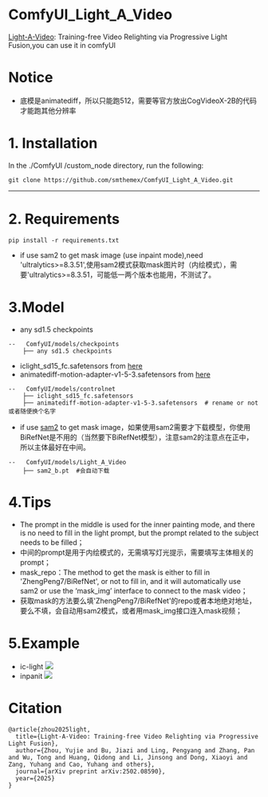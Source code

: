 # ComfyUI_Light_A_Video
[Light-A-Video](https://github.com/bcmi/Light-A-Video): Training-free Video Relighting via Progressive Light Fusion,you can use it in comfyUI


# Notice
* 底模是animatediff，所以只能跑512，需要等官方放出CogVideoX-2B的代码才能跑其他分辨率

# 1. Installation

In the ./ComfyUI /custom_node directory, run the following:   
```
git clone https://github.com/smthemex/ComfyUI_Light_A_Video.git
```
---

# 2. Requirements  
```
pip install -r requirements.txt
```
* if use sam2  to get mask image (use inpaint mode),need 'ultralytics>=8.3.51',使用sam2模式获取mask图片时（内绘模式），需要'ultralytics>=8.3.51，可能低一两个版本也能用，不测试了。

# 3.Model
* any sd1.5 checkpoints
```
--   ComfyUI/models/checkpoints
    ├── any sd1.5 checkpoints
```
* iclight_sd15_fc.safetensors from [here](https://huggingface.co/lllyasviel/ic-light/tree/main)
* animatediff-motion-adapter-v1-5-3.safetensors from [here](https://huggingface.co/guoyww/animatediff-motion-adapter-v1-5-3/tree/main)
```
--   ComfyUI/models/controlnet
    ├── iclight_sd15_fc.safetensors
    ├── animatediff-motion-adapter-v1-5-3.safetensors  # rename or not 或者随便换个名字
```
* if use [sam2](https://github.com/ultralytics/assets/releases/download/v8.3.0/sam2_b.pt) to get mask image，如果使用sam2需要才下载模型，你使用BiRefNet是不用的（当然要下BiRefNet模型），注意sam2的注意点在正中，所以主体最好在中间。
```
--   ComfyUI/models/Light_A_Video
    ├── sam2_b.pt  #会自动下载
```  

# 4.Tips
* The prompt in the middle is used for the inner painting mode, and there is no need to fill in the light prompt, but the prompt related to the subject needs to be filled； 
* 中间的prompt是用于内绘模式的，无需填写灯光提示，需要填写主体相关的prompt；
* mask_repo：The method to get the mask is either to fill in 'ZhengPeng7/BiRefNet', or not to fill in, and it will automatically use sam2 or use the ‘mask_img’ interface to connect to the mask video；
* 获取mask的方法要么填'ZhengPeng7/BiRefNet'的repo或者本地绝对地址，要么不填，会自动用sam2模式，或者用mask_img接口连入mask视频；


# 5.Example
* ic-light
![](https://github.com/smthemex/ComfyUI_Light_A_Video/blob/main/example_ic.png)
* inpanit
![ ](https://github.com/smthemex/ComfyUI_Light_A_Video/blob/main/example_in.png)


# Citation
```
@article{zhou2025light,
  title={Light-A-Video: Training-free Video Relighting via Progressive Light Fusion},
  author={Zhou, Yujie and Bu, Jiazi and Ling, Pengyang and Zhang, Pan and Wu, Tong and Huang, Qidong and Li, Jinsong and Dong, Xiaoyi and Zang, Yuhang and Cao, Yuhang and others},
  journal={arXiv preprint arXiv:2502.08590},
  year={2025}
}
```
